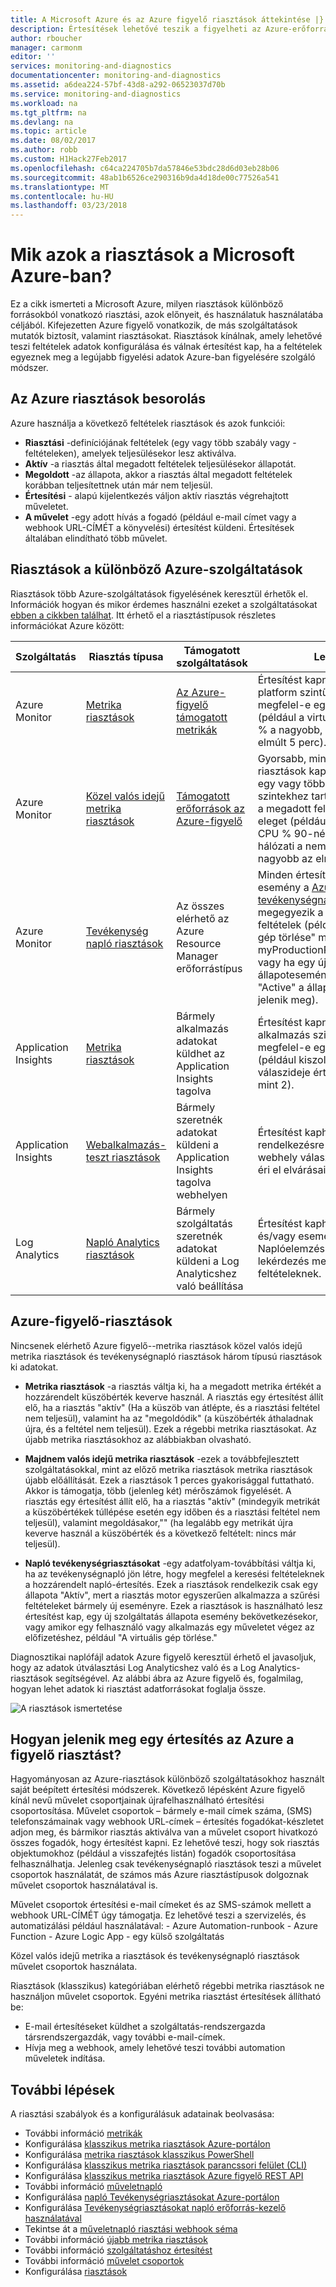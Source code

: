 ```yaml
---
title: A Microsoft Azure és az Azure figyelő riasztások áttekintése |} Microsoft Docs
description: Értesítések lehetővé teszik a figyelheti az Azure-erőforrás metrikáit, eseményeket és naplókat, és értesíti, ha a megadott feltétel teljesül.
author: rboucher
manager: carmonm
editor: ''
services: monitoring-and-diagnostics
documentationcenter: monitoring-and-diagnostics
ms.assetid: a6dea224-57bf-43d8-a292-06523037d70b
ms.service: monitoring-and-diagnostics
ms.workload: na
ms.tgt_pltfrm: na
ms.devlang: na
ms.topic: article
ms.date: 08/02/2017
ms.author: robb
ms.custom: H1Hack27Feb2017
ms.openlocfilehash: c64ca224705b7da57846e53bdc28d6d03eb28b06
ms.sourcegitcommit: 48ab1b6526ce290316b9da4d18de00c77526a541
ms.translationtype: MT
ms.contentlocale: hu-HU
ms.lasthandoff: 03/23/2018
---
```

# <a name="what-are-alerts-in-microsoft-azure"></a>Mik azok a riasztások a Microsoft Azure-ban?
Ez a cikk ismerteti a Microsoft Azure, milyen riasztások különböző forrásokból vonatkozó riasztási, azok előnyeit, és használatuk használatába céljából. Kifejezetten Azure figyelő vonatkozik, de más szolgáltatások mutatók biztosít, valamint riasztásokat. Riasztások kínálnak, amely lehetővé teszi feltételek adatok konfigurálása és válnak értesítést kap, ha a feltételek egyeznek meg a legújabb figyelési adatok Azure-ban figyelésére szolgáló módszer.


## <a name="taxonomy-of-azure-alerts"></a>Az Azure riasztások besorolás
Azure használja a következő feltételek riasztások és azok funkciói:
* **Riasztási** -definíciójának feltételek (egy vagy több szabály vagy -feltételeken), amelyek teljesülésekor lesz aktiválva.
* **Aktív** -a riasztás által megadott feltételek teljesülésekor állapotát.
* **Megoldott** -az állapota, akkor a riasztás által megadott feltételek korábban teljesítettnek után már nem teljesül.
* **Értesítési** - alapú kijelentkezés váljon aktív riasztás végrehajtott műveletet.
* **A művelet** -egy adott hívás a fogadó (például e-mail címet vagy a webhook URL-CÍMÉT a könyvelési) értesítést küldeni. Értesítések általában elindítható több művelet.


## <a name="alerts-in-different-azure-services"></a>Riasztások a különböző Azure-szolgáltatások
Riasztások több Azure-szolgáltatások figyelésének keresztül érhetők el. Információk hogyan és mikor érdemes használni ezeket a szolgáltatásokat [ebben a cikkben találhat](./monitoring-overview.md). Itt érhető el a riasztástípusok részletes információkat Azure között:


| Szolgáltatás | Riasztás típusa | Támogatott szolgáltatások | Leírás |
|---|---|---|---|
| Azure Monitor | [Metrika riasztások](./insights-alerts-portal.md) | [Az Azure-figyelő támogatott metrikák](./monitoring-supported-metrics.md) | Értesítést kapnak, ha minden platform szintű metrika megfelel-e egy adott feltétel (például a virtuális gép CPU % a nagyobb, mint 90 az elmúlt 5 perc). |
|Azure Monitor | [Közel valós idejű metrika riasztások](./monitoring-near-real-time-metric-alerts.md)| [Támogatott erőforrások az Azure-figyelő](./monitoring-near-real-time-metric-alerts.md#metrics-and-dimensions-supported) | Gyorsabb, mint az metrika riasztások kap értesítést, ha egy vagy több platform szintekhez tartozó metrikákat a megadott feltételeknek eleget (például a virtuális gép CPU % 90-nél több és hálózati a nem 500 MB-nál nagyobb az elmúlt 5 percig). |
| Azure Monitor | [Tevékenység napló riasztások](./monitoring-activity-log-alerts.md) | Az összes elérhető az Azure Resource Manager erőforrástípus | Minden értesítést kaphat az új esemény a [Azure tevékenységnapló](./monitoring-overview-activity-logs.md) megegyezik a megadott feltételek (például a "Virtuális gép törlése" művelet esetén myProductionResourceGroup, vagy ha egy új szolgáltatás állapotesemény, amelynél "Active" a állapot akkor jelenik meg). |
| Application Insights | [Metrika riasztások](../application-insights/app-insights-alerts.md) | Bármely alkalmazás adatokat küldhet az Application Insights tagolva | Értesítést kapnak, ha bármely alkalmazás szintű metrika megfelel-e egy adott feltétel (például kiszolgáló válaszideje érték nagyobb, mint 2). |
| Application Insights | [Webalkalmazás-teszt riasztások](../application-insights/app-insights-monitor-web-app-availability.md) | Bármely szeretnék adatokat küldeni a Application Insights tagolva webhelyen | Értesítést kaphat, ha a rendelkezésre állás vagy a webhely válaszképesség nem éri el elvárásainak. |
| Log Analytics | [Napló Analytics riasztások](../log-analytics/log-analytics-alerts.md) | Bármely szolgáltatás szeretnék adatokat küldeni a Log Analyticshez való beállítása | Értesítést kaphat, ha metrika és/vagy esemény adatok Naplóelemzési keresési lekérdezés megfelel bizonyos feltételeknek. |

## <a name="alerts-on-azure-monitor-data"></a>Azure-figyelő-riasztások
Nincsenek elérhető Azure figyelő--metrika riasztások közel valós idejű metrika riasztások és tevékenységnapló riasztások három típusú riasztások ki adatokat.

* **Metrika riasztások** -a riasztás váltja ki, ha a megadott metrika értékét a hozzárendelt küszöbérték keverve használ. A riasztás egy értesítést állít elő, ha a riasztás "aktív" (Ha a küszöb van átlépte, és a riasztási feltétel nem teljesül), valamint ha az "megoldódik" (a küszöbérték áthaladnak újra, és a feltétel nem teljesül). Ezek a régebbi metrika riasztásokat. Az újabb metrika riasztásokhoz az alábbiakban olvasható.

* **Majdnem valós idejű metrika riasztások** -ezek a továbbfejlesztett szolgáltatásokkal, mint az előző metrika riasztások metrika riasztások újabb előállítását. Ezek a riasztások 1 perces gyakorisággal futtatható. Akkor is támogatja, több (jelenleg két) mérőszámok figyelését.  A riasztás egy értesítést állít elő, ha a riasztás "aktív" (mindegyik metrikát a küszöbértékek túllépése esetén egy időben és a riasztási feltétel nem teljesül), valamint megoldásakor,"" (ha legalább egy metrikát újra keverve használ a küszöbérték és a következő feltételt: nincs már teljesül).

* **Napló tevékenységriasztásokat** -egy adatfolyam-továbbítási váltja ki, ha az tevékenységnapló jön létre, hogy megfelel a keresési feltételeknek a hozzárendelt napló-értesítés. Ezek a riasztások rendelkezik csak egy állapota "Aktív", mert a riasztás motor egyszerűen alkalmazza a szűrési feltételeket bármely új eseményre. Ezek a riasztások is használható lesz értesítést kap, egy új szolgáltatás állapota esemény bekövetkezésekor, vagy amikor egy felhasználó vagy alkalmazás egy műveletet végez az előfizetéshez, például "A virtuális gép törlése."

Diagnosztikai naplófájl adatok Azure figyelő keresztül érhető el javasoljuk, hogy az adatok útválasztási Log Analyticshez való és a Log Analytics-riasztások segítségével. Az alábbi ábra az Azure figyelő és, fogalmilag, hogyan lehet adatok ki riasztást adatforrásokat foglalja össze.

![A riasztások ismertetése](./media/monitoring-overview-alerts/Alerts_Overview_Resource_v4.png)

## <a name="how-do-i-receive-a-notification-on-an-azure-monitor-alert"></a>Hogyan jelenik meg egy értesítés az Azure a figyelő riasztást?
Hagyományosan az Azure-riasztások különböző szolgáltatásokhoz használt saját beépített értesítési módszerek. Következő lépésként Azure figyelő kínál nevű művelet csoportjainak újrafelhasználható értesítési csoportosítása. Művelet csoportok – bármely e-mail címek száma, (SMS) telefonszámainak vagy webhook URL-címek – értesítés fogadókat-készletet adjon meg, és bármikor riasztás aktiválva van a művelet csoport hivatkozó összes fogadók, hogy értesítést kapni. Ez lehetővé teszi, hogy sok riasztás objektumokhoz (például a visszafejtés listán) fogadók csoportosítása felhasználhatja. Jelenleg csak tevékenységnapló riasztások teszi a művelet csoportok használatát, de számos más Azure riasztástípusok dolgoznak művelet csoportok használatával is.

Művelet csoportok értesítési e-mail címeket és az SMS-számok mellett a webhook URL-CÍMÉT úgy támogatja. Ez lehetővé teszi a szervizelés, és automatizálási például használatával:
    - Azure Automation-runbook
    - Azure Function
    - Azure Logic App
    - egy külső szolgáltatás

Közel valós idejű metrika a riasztások és tevékenységnapló riasztások művelet csoportok használata.

Riasztások (klasszikus) kategóriában elérhető régebbi metrika riasztások ne használjon művelet csoportok. Egyéni metrika riasztást értesítések állítható be:
* E-mail értesítéseket küldhet a szolgáltatás-rendszergazda társrendszergazdák, vagy további e-mail-címek.
* Hívja meg a webhook, amely lehetővé teszi további automation műveletek indítása.

## <a name="next-steps"></a>További lépések
A riasztási szabályok és a konfigurálásuk adatainak beolvasása:

* További információ [metrikák](monitoring-overview-metrics.md)
* Konfigurálása [klasszikus metrika riasztások Azure-portálon](insights-alerts-portal.md)
* Konfigurálása [metrika riasztások klasszikus PowerShell](insights-alerts-powershell.md)
* Konfigurálása [klasszikus metrika riasztások parancssori felület (CLI)](insights-alerts-command-line-interface.md)
* Konfigurálása [klasszikus metrika riasztások Azure figyelő REST API](https://msdn.microsoft.com/library/azure/dn931945.aspx)
* További információ [műveletnapló](monitoring-overview-activity-logs.md)
* Konfigurálása [napló Tevékenységriasztásokat Azure-portálon](monitoring-activity-log-alerts.md)
* Konfigurálása [Tevékenységriasztásokat napló erőforrás-kezelő használatával](monitoring-create-activity-log-alerts-with-resource-manager-template.md)
* Tekintse át a [műveletnapló riasztási webhook séma](monitoring-activity-log-alerts-webhook.md)
* További információ [újabb metrika riasztások](monitoring-near-real-time-metric-alerts.md)
* További információ [szolgáltatáshoz értesítést](monitoring-service-notifications.md)
* További információ [művelet csoportok](monitoring-action-groups.md)
* Konfigurálása [riasztások](monitor-alerts-unified-usage.md)

